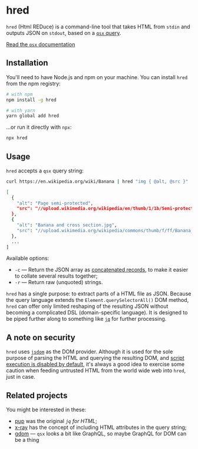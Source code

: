 # hred

`hred` (Html REDuce) is a command-line tool that takes HTML from `stdin` and outputs JSON on `stdout`, based on a [`qsx` query](https://github.com/danburzo/qsx). 

[Read the `qsx` documentation](https://github.com/danburzo/qsx)

## Installation

You'll need to have Node.js and npm on your machine. You can install `hred` from the npm registry:

```bash
# with npm
npm install -g hred

# with yarn
yarn global add hred
```

...or run it directly with `npx`:

```bash
npx hred 
```

## Usage

`hred` accepts a `qsx` query string:

```bash
curl https://en.wikipedia.org/wiki/Banana | hred "img { @alt, @src }"

[
  {
    "alt": "Page semi-protected",
    "src": "//upload.wikimedia.org/wikipedia/en/thumb/1/1b/Semi-protection-shackle.svg/20px-Semi-protection-shackle.svg.png"
  },
  {
    "alt": "Banana and cross section.jpg",
    "src": "//upload.wikimedia.org/wikipedia/commons/thumb/f/ff/Banana_and_cross_section.jpg/250px-Banana_and_cross_section.jpg"
  },
  ...
]
```

Available options: 

* `-c` — Return the JSON array as [concatenated records](https://en.wikipedia.org/wiki/JSON_streaming#Concatenated_JSON), to make it easier to collate several results together;
* `-r` — Return raw (unquoted) strings.

`hred` has a single purpose: to extract parts of a HTML file as JSON. Because the query language extends the `Element.querySelectorAll()` DOM method, `hred` can offer only limited reshaping of the resulting JSON without becoming a complicated DSL (domain-specific language). It is designed to be piped further along to something like [`jq`](https://stedolan.github.io/jq/) for further processing.

## A note on security

`hred` uses [`jsdom`](https://github.com/jsdom/jsdom) as the DOM provider. Although it is used for the sole purpose of parsing the HTML and querying the resulting DOM, and [script execution is disabled by default](https://github.com/jsdom/jsdom#executing-scripts), it's always a good idea to exercise some caution when feeding untrusted HTML from the world wide web into `hred`, just in case.

## Related projects

You might be interested in these:

* [pup](https://github.com/ericchiang/pup/) was the original _`jq` for HTML_;
* [x-ray](https://github.com/matthewmueller/x-ray) has the concept of including HTML attributes in the query string; 
* [gdom](https://github.com/syrusakbary/gdom) — `qsx` looks a bit like GraphQL, so maybe GraphQL for DOM can be a thing
